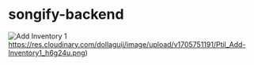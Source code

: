 ﻿# songify-backend
![Add Inventory 1](https://res.cloudinary.com/dollaguij/image/upload/v1705751191/Ptil_Add-Inventory1_h6g24u.png)https://res.cloudinary.com/dollaguij/image/upload/v1705751191/Ptil_Add-Inventory1_h6g24u.png)
